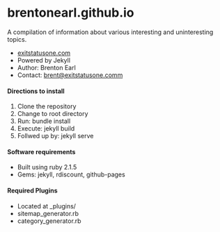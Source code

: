 brentonearl.github.io
=====================

A compilation of information about various interesting and uninteresting topics.

*  [exitstatusone.com](http://exitstatusone.com)
*  Powered by Jekyll
*  Author: Brenton Earl
*  Contact:  <brent@exitstatusone.comm>

#### Directions to install

1.  Clone the repository
2.  Change to root directory
3.  Run: bundle install
4.  Execute:  jekyll build
5.  Follwed up by:  jekyll serve

#### Software requirements

*  Built using ruby 2.1.5
*  Gems:  jekyll, rdiscount, github-pages

#### Required Plugins

*  Located at _plugins/
*  sitemap_generator.rb
*  category_generator.rb
